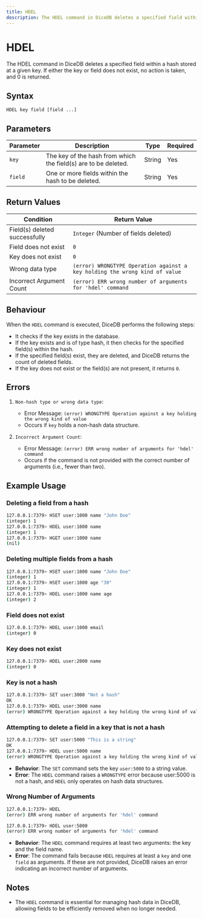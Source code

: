 ```yaml
---
title: HDEL
description: The HDEL command in DiceDB deletes a specified field within a hash stored at a given key. If either the key or field does not exist, no action is taken, and 0 is returned.
---
```


# HDEL

The HDEL command in DiceDB deletes a specified field within a hash stored at a given key. If either the key or field does not exist, no action is taken, and 0 is returned.

## Syntax

```bash
HDEL key field [field ...]
```

## Parameters

| Parameter | Description                                                    | Type   | Required |
| --------- | -------------------------------------------------------------- | ------ | -------- |
| `key`     | The key of the hash from which the field(s) are to be deleted. | String | Yes      |
| `field`   | One or more fields within the hash to be deleted.              | String | Yes      |

## Return Values

| Condition                     | Return Value                                                                |
| ----------------------------- | --------------------------------------------------------------------------- |
| Field(s) deleted successfully | `Integer` (Number of fields deleted)                                        |
| Field does not exist          | `0`                                                                         |
| Key does not exist            | `0`                                                                         |
| Wrong data type               | `(error) WRONGTYPE Operation against a key holding the wrong kind of value` |
| Incorrect Argument Count      | `(error) ERR wrong number of arguments for 'hdel' command`                  |

## Behaviour

When the `HDEL` command is executed, DiceDB performs the following steps:

- It checks if the key exists in the database.
- If the key exists and is of type hash, it then checks for the specified field(s) within the hash.
- If the specified field(s) exist, they are deleted, and DiceDB returns the count of deleted fields.
- If the key does not exist or the field(s) are not present, it returns `0`.

## Errors

1. `Non-hash type or wrong data type`:

   - Error Message: `(error) WRONGTYPE Operation against a key holding the wrong kind of value`
   - Occurs if `key` holds a non-hash data structure.

2. `Incorrect Argument Count`:

   - Error Message: `(error) ERR wrong number of arguments for 'hdel' command`
   - Occurs if the command is not provided with the correct number of arguments (i.e., fewer than two).

## Example Usage

### Deleting a field from a hash

```bash
127.0.0.1:7379> HSET user:1000 name "John Doe"
(integer) 1
127.0.0.1:7379> HDEL user:1000 name
(integer) 1
127.0.0.1:7379> HGET user:1000 name
(nil)
```

### Deleting multiple fields from a hash

```bash
127.0.0.1:7379> HSET user:1000 name "John Doe"
(integer) 1
127.0.0.1:7379> HSET user:1000 age "30"
(integer) 1
127.0.0.1:7379> HDEL user:1000 name age
(integer) 2
```

### Field does not exist

```bash
127.0.0.1:7379> HDEL user:1000 email
(integer) 0
```

### Key does not exist

```bash
127.0.0.1:7379> HDEL user:2000 name
(integer) 0
```

### Key is not a hash

```bash
127.0.0.1:7379> SET user:3000 "Not a hash"
OK
127.0.0.1:7379> HDEL user:3000 name
(error) WRONGTYPE Operation against a key holding the wrong kind of value
```

### Attempting to delete a field in a key that is not a hash

```bash
127.0.0.1:7379> SET user:5000 "This is a string"
OK
127.0.0.1:7379> HDEL user:5000 name
(error) WRONGTYPE Operation against a key holding the wrong kind of value
```

- **Behavior**: The `SET` command sets the key `user:5000` to a string value.
- **Error**: The `HDEL` command raises a `WRONGTYPE` error because user:5000 is not a hash, and `HDEL` only operates on hash data structures.

### Wrong Number of Arguments

```bash
127.0.0.1:7379> HDEL
(error) ERR wrong number of arguments for 'hdel' command

127.0.0.1:7379> HDEL user:5000
(error) ERR wrong number of arguments for 'hdel' command
```

- **Behavior**: The `HDEL` command requires at least two arguments: the key and the field name.
- **Error**: The command fails because `HDEL` requires at least a `key` and one `field` as arguments. If these are not provided, DiceDB raises an error indicating an incorrect number of arguments.

## Notes

- The `HDEL` command is essential for managing hash data in DiceDB, allowing fields to be efficiently removed when no longer needed.
